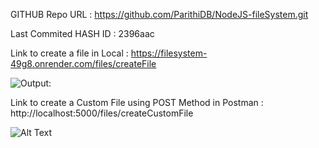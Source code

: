 GITHUB Repo URL : https://github.com/ParithiDB/NodeJS-fileSystem.git

Last Commited HASH ID : 2396aac

Link to create a file in Local : https://filesystem-49g8.onrender.com/files/createFile

![Output:](https://github.com/ParithiDB/NodeJS-fileSystem/blob/master/Assests/Screenshot%20(68).png?raw=true)


Link to create a Custom File using POST Method in Postman : http://localhost:5000/files/createCustomFile 

![Alt Text](image_url)

